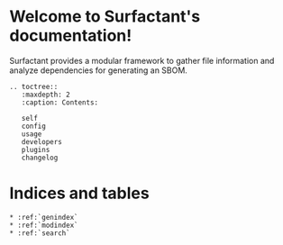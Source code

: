 # Welcome to Surfactant's documentation!

Surfactant provides a modular framework to gather file information and analyze dependencies for generating an SBOM.

```{eval-rst}
.. toctree::
   :maxdepth: 2
   :caption: Contents:

   self
   config
   usage
   developers
   plugins
   changelog
```

# Indices and tables

```{eval-rst}
* :ref:`genindex`
* :ref:`modindex`
* :ref:`search`
```
